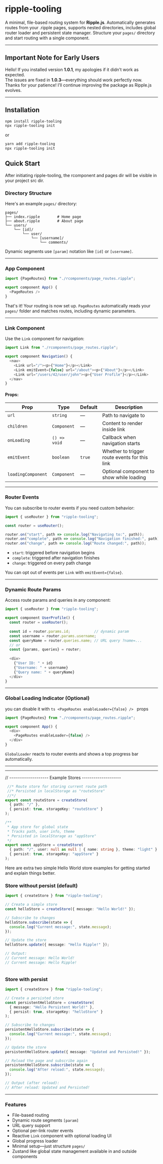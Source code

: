 # ripple-tooling

A minimal, file-based routing system for **Ripple.js**. Automatically generates routes from your .ripple pages, supports nested directories, includes global router loader and persistent state manager. Structure your `pages/` directory and start routing with a single component.


---

## Important Note for Early Users

Hello! If you installed version **1.0.1**, my apologies if it didn’t work as expected.  
The issues are fixed in **1.0.3**—everything should work perfectly now. Thanks for your patience! I’ll continue improving the package as Ripple.js evolves.

---



## Installation


```bash
npm install ripple-tooling
npx ripple-tooling init  
```

or

```bash
yarn add ripple-tooling
npx ripple-tooling init  
```

## Quick Start
 
After initiating ripple-tooling, the rcomponent and pages dir will be visible in your project src dir.

### Directory Structure

Here's an example `pages/` directory:

```
pages/
├── index.ripple        # Home page
├── about.ripple        # About page
└── users/
    └── [id]/
        └── user/
            └── [username]/
                └── comments/
```

Dynamic segments use `[param]` notation like `[id]` or `[username]`.

---

### App Component

```ts
import {PageRoutes} from "./rcomponents/page_routes.ripple";

export component App() {
  <PageRoutes />
}
```

That's it! Your routing is now set up. `PageRoutes` automatically reads your `pages/` folder and matches routes, including dynamic parameters.

---

### Link Component

Use the `Link` component for navigation:

```ts
import Link from "./rcomponents/page_routes.ripple";

export component Navigation() {
  <nav>
    <Link url="/"><p>{"Home"}</p></Link>
    <Link emitEvent={false} url="/about"><p>{"About"}</p></Link>
    <Link url="/users/42/user/john"><p>{"User Profile"}</p></Link>
  </nav>
}
```

#### Props:

| Prop               | Type         | Default | Description                                   |
| ------------------ | ------------ | ------- | --------------------------------------------- |
| `url`              | `string`     | —       | Path to navigate to                           |
| `children`         | `Component`  | —       | Content to render inside link                 |
| `onLoading`        | `() => void` | —       | Callback when navigation starts               |
| `emitEvent`        | `boolean`    | `true`  | Whether to trigger route events for this link |
| `loadingComponent` | `Component`  | —       | Optional component to show while loading      |

---

### Router Events

You can subscribe to router events if you need custom behavior:

```ts
import { useRouter } from "ripple-tooling";

const router = useRouter();

router.on("start", path => console.log("Navigating to:", path));
router.on("complete", path => console.log("Navigation finished:", path));
router.on("change", path => console.log("Route changed:", path));
```

* `start`: triggered before navigation begins
* `complete`: triggered after navigation finishes
* `change`: triggered on every path change

You can opt out of events per `Link` with `emitEvent={false}`.

---

### Dynamic Route Params

Access route params and queries in any component:

```ts
import { useRouter } from "ripple-tooling";

export component UserProfile() {
  const router = useRouter();
  
  const id = router.params.id;           // dynamic param
  const username = router.params.username;
  const queryName = router.queries.name; // URL query ?name=...
  // or 
  const {params, queries} = router;
  
  <div>
    {"User ID: " + id}
    {"Username: " + username}
    {"Query name: " + queryName}
  </div>
}
```

---

### Global Loading Indicator (Optional)
you can disable it with ```ts
 <PageRoutes enableLoader={false} /> ``` props

```ts
import {PageRoutes} from "./rcomponents/page_routes.ripple";

export component App() {
  <div>
    <PageRoutes enableLoader={false} />
  </div>
}
```

`GlobalLoader` reacts to router events and shows a top progress bar automatically.

---

---

// -------------------- Example Stores --------------------
```ts
 //* Route store for storing current route path
 //* Persisted in localStorage as "routeStore"
 //*/
export const routeStore = createStore(
  { path: "/" },
  { persist: true, storageKey: "routeStore" }
);

/**
 * App store for global state
 * Tracks path, user info, theme
 * Persisted in localStorage as "appStore"
 */
export const appStore = createStore(
  { path: "/", user: null as null | { name: string }, theme: "light" },
  { persist: true, storageKey: "appStore" }
);

```
Here are extra two simple Hello World store examples for getting started and explain things better.

### Store without persist (default)
```ts
import { createStore } from "ripple-tooling";

// Create a simple store
const helloStore = createStore({ message: "Hello World!" });

// Subscribe to changes
helloStore.subscribe(state => {
  console.log("Current message:", state.message);
});

// Update the store
helloStore.update({ message: "Hello Ripple!" });

// Output:
// Current message: Hello World!
// Current message: Hello Ripple!



```

### Store with persist

```ts
import { createStore } from "ripple-tooling";

// Create a persisted store
const persistentHelloStore = createStore(
  { message: "Hello Persistent World!" },
  { persist: true, storageKey: "helloStore" }
);

// Subscribe to changes
persistentHelloStore.subscribe(state => {
  console.log("Current message:", state.message);
});

// Update the store
persistentHelloStore.update({ message: "Updated and Persisted!" });

// Reload the page and subscribe again
persistentHelloStore.subscribe(state => {
  console.log("After reload:", state.message);
});

// Output (after reload):
// After reload: Updated and Persisted!


```

---

### Features

* File-based routing
* Dynamic route segments `[param]`
* URL query support
* Optional per-link router events
* Reactive `Link` component with optional loading UI
* Global progress loader
* Minimal setup—just structure `pages/`
* Zustand like global state management available in and outside components